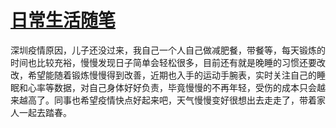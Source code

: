 # [日常生活随笔](https://github.com/xiejuqiang/blog/issues/5)

深圳疫情原因，儿子还没过来，我自己一个人自己做减肥餐，带餐等，每天锻炼的时间也比较充裕，慢慢发现日子简单会轻松很多，目前还有就是晚睡的习惯还要改改，希望能随着锻炼慢慢得到改善，近期也入手的运动手腕表，实时关注自己的睡眠和心率等数据，对自己身体好好负责，毕竟慢慢的不再年轻，受伤的成本只会越来越高了。同事也希望疫情快点好起来吧，天气慢慢变好很想出去走走了，带着家人一起去踏春。